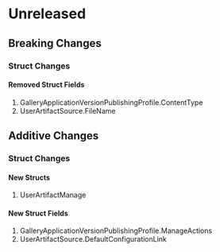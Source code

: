# Unreleased

## Breaking Changes

### Struct Changes

#### Removed Struct Fields

1. GalleryApplicationVersionPublishingProfile.ContentType
1. UserArtifactSource.FileName

## Additive Changes

### Struct Changes

#### New Structs

1. UserArtifactManage

#### New Struct Fields

1. GalleryApplicationVersionPublishingProfile.ManageActions
1. UserArtifactSource.DefaultConfigurationLink
